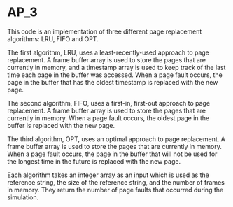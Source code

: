 # AP_3
This code is an implementation of three different page replacement algorithms: LRU, FIFO and OPT.

The first algorithm, LRU, uses a least-recently-used approach to page replacement. A frame buffer array is used to store the pages that are currently in memory,
 and a timestamp array is used to keep track of the last time each page in the buffer was accessed. When a page fault occurs, the page in the buffer that has the oldest
  timestamp is replaced with the new page.

The second algorithm, FIFO, uses a first-in, first-out approach to page replacement. A frame buffer array is used to store the pages that are currently in memory.
 When a page fault occurs, the oldest page in the buffer is replaced with the new page.

The third algorithm, OPT, uses an optimal approach to page replacement. A frame buffer array is used to store the pages that are currently in memory. When a page fault occurs, 
the page in the buffer that will not be used for the longest time in the future is replaced with the new page.

Each algorithm takes an integer array as an input which is used as the reference string, the size of the reference string, and the number of frames in memory.
 They return the number of page faults that occurred during the simulation.
